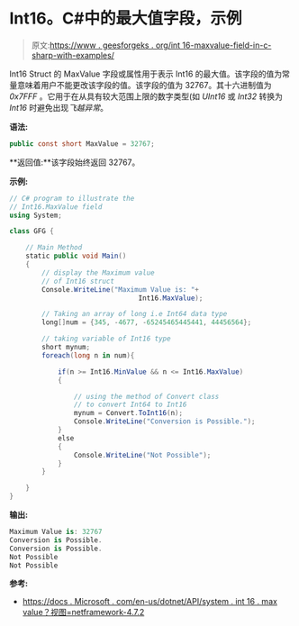 # Int16。C#中的最大值字段，示例

> 原文:[https://www . geesforgeks . org/int 16-maxvalue-field-in-c-sharp-with-examples/](https://www.geeksforgeeks.org/int16-maxvalue-field-in-c-sharp-with-examples/)

Int16 Struct 的 MaxValue 字段或属性用于表示 Int16 的最大值。该字段的值为常量意味着用户不能更改该字段的值。该字段的值为 32767。其十六进制值为 *0x7FFF* 。它用于在从具有较大范围上限的数字类型(如 *UInt16* 或 *Int32* 转换为 *Int16* 时避免出现*飞越异常*。

**语法:**

```cs
public const short MaxValue = 32767;
```

**返回值:**该字段始终返回 32767。

**示例:**

```cs
// C# program to illustrate the
// Int16.MaxValue field
using System;

class GFG {

    // Main Method
    static public void Main()
    {
        // display the Maximum value 
        // of Int16 struct
        Console.WriteLine("Maximum Value is: "+
                                Int16.MaxValue);

        // Taking an array of long i.e Int64 data type
        long[]num = {345, -4677, -65245465445441, 44456564};

        // taking variable of Int16 type
        short mynum;
        foreach(long n in num){

            if(n >= Int16.MinValue && n <= Int16.MaxValue)
            {

                // using the method of Convert class
                // to convert Int64 to Int16 
                mynum = Convert.ToInt16(n);
                Console.WriteLine("Conversion is Possible.");
            }
            else
            {
                Console.WriteLine("Not Possible");
            }
        }

    }
}
```

**输出:**

```cs
Maximum Value is: 32767
Conversion is Possible.
Conversion is Possible.
Not Possible
Not Possible

```

**参考:**

*   [https://docs . Microsoft . com/en-us/dotnet/API/system . int 16 . max value？视图=netframework-4.7.2](https://docs.microsoft.com/en-us/dotnet/api/system.int16.maxvalue?view=netframework-4.7.2)